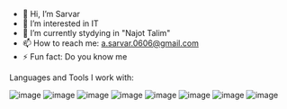 - 👋 Hi, I’m Sarvar
- 👀 I’m interested in IT
- 🌱 I’m currently stydying in "Najot Talim"
- 📫 How to reach me: a.sarvar.0606@gmail.com
- ⚡️ Fun fact: Do you know me

Languages and Tools I work with:

![image](https://camo.githubusercontent.com/20fa323d9dfd4ae88fc654a5eb406e0d13bfd3d00a966c62c25347bda3e4e89d/68747470733a2f2f696d672e736869656c64732e696f2f62616467652f2d48544d4c352d6630363532393f7374796c653d666c6174266c6f676f3d68746d6c35266c6f676f436f6c6f723d7768697465
)
![image](https://camo.githubusercontent.com/c867180d511cdd87dbfab7b88964598a6c0a9fa2825feddf1782534d4569225f/68747470733a2f2f696d672e736869656c64732e696f2f62616467652f2d435353332d3236346465343f7374796c653d666c6174266c6f676f3d63737333266c6f676f436f6c6f723d7768697465)
![image](https://camo.githubusercontent.com/034daf62c344e77f15b3a50eb22c8c2718df016dd0350fec5d605e1c6e4b49d2/68747470733a2f2f696d672e736869656c64732e696f2f62616467652f2d534353532d4343363639393f7374796c653d666c6174266c6f676f3d73617373266c6f676f436f6c6f723d7768697465)
![image](https://camo.githubusercontent.com/58cd0f0f7e745ac74fa418f7a8771e7e99654ba0e005f8d5cf3f110037c68546/68747470733a2f2f696d672e736869656c64732e696f2f62616467652f2d5461696c77696e642532304353532d3338423241433f7374796c653d666c6174266c6f676f3d7461696c77696e642d637373266c6f676f436f6c6f723d7768697465)
![image](https://camo.githubusercontent.com/635fd47c550b70cb63b9cfa98b175aa1971f88e8b393585842cefc3d66bb6251/68747470733a2f2f696d672e736869656c64732e696f2f62616467652f2d4a6176615363726970742d4637444631453f7374796c653d666c6174266c6f676f3d6a617661736372697074266c6f676f436f6c6f723d333233333330)
![image](https://camo.githubusercontent.com/6c2675b3d1e6ba745689734e2ac2bf5372cea867d33405f67b24838ed2f8d11d/68747470733a2f2f696d672e736869656c64732e696f2f62616467652f2d547970655363726970742d3030374143433f7374796c653d666c6174266c6f676f3d74797065736372697074266c6f676f436f6c6f723d7768697465)
![image](https://camo.githubusercontent.com/c3044fc2240409a905d5ec0f0cb500f464da3b97691043ef8fdb3d2c2818320e/68747470733a2f2f696d672e736869656c64732e696f2f62616467652f2d52656163742d3332333333303f7374796c653d666c6174266c6f676f3d7265616374266c6f676f436f6c6f723d7768697465)
![image](https://camo.githubusercontent.com/f2fe849bbed4399ca6e8a2a252ee712469e1a0816ca3456cbb96e1ecea7e1d07/68747470733a2f2f696d672e736869656c64732e696f2f62616467652f2d416e7425323044657369676e2d3031373046453f7374796c653d666c6174266c6f676f3d616e742d64657369676e266c6f676f436f6c6f723d7768697465)
